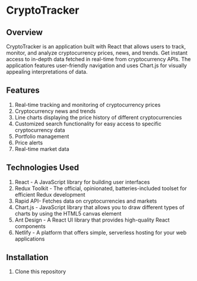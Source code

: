 # CryptoTracker

## Overview 

CryptoTracker is an application built with React that allows users to track, monitor, and analyze cryptocurrency prices, news, and trends. Get instant access to in-depth data fetched in real-time from cryptocurrency APIs. The application features user-friendly navigation and uses Chart.js for visually appealing interpretations of data.

## Features 

1. Real-time tracking and monitoring of cryptocurrency prices
2. Cryptocurrency news and trends
3. Line charts displaying the price history of different cryptocurrencies
4. Customized search functionality for easy access to specific cryptocurrency data
5. Portfolio management 
6. Price alerts
7. Real-time market data

## Technologies Used 

1. React - A JavaScript library for building user interfaces
2. Redux Toolkit - The official, opinionated, batteries-included toolset for efficient Redux development
3. Rapid API- Fetches data on cryptocurrencies and markets
4. Chart.js - JavaScript library that allows you to draw different types of charts by using the HTML5 canvas element 
5. Ant Design - A React UI library that provides high-quality React components
6. Netlify - A platform that offers simple, serverless hosting for your web applications


## Installation 

1. Clone this repository
